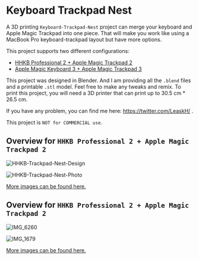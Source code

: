 # Keyboard Trackpad Nest

A 3D printing `Keyboard-Trackpad-Nest` project can merge your keyboard and Apple Magic Trackpad into one piece. That will make you work like using a MacBook Pro keyboard-trackpad layout but have more options.

This project supports two different configurations:

- [HHKB Professional 2 + Apple Magic Trackpad 2](https://github.com/Leask/Keyboard-Trackpad-Nest/tree/main/HHKB)
- [Apple Magic Keyboard 3 + Apple Magic Trackpad 3](https://github.com/Leask/Keyboard-Trackpad-Nest/tree/main/Magic-Keyboard)

This project was designed in Blender. And I am providing all the `.blend` files and a printable `.stl` model. Feel free to make any tweaks and remix. To print this project, you will need a 3D printer that can print up to 30.5 cm * 26.5 cm.

If you have any problem, you can find me here: https://twitter.com/LeaskH/ .

This project is `NOT for COMMERCIAL use`.

## Overview for `HHKB Professional 2 + Apple Magic Trackpad 2`

![HHKB-Trackpad-Nest-Design](https://github.com/Leask/HHKB-Trackpad-Nest/blob/main/HHKB/images/Screen%20Shot%202020-12-31%20at%202.26.57%20AM.png?raw=true "HHKB-Trackpad-Nest-Design")

![HHKB-Trackpad-Nest-Photo](https://github.com/Leask/HHKB-Trackpad-Nest/blob/main/HHKB/images/IMG_3020.jpg?raw=true "HHKB-Trackpad-Nest-Photo")

[More images can be found here.](https://github.com/Leask/Keyboard-Trackpad-Nest/tree/main/HHKB/images)

## Overview for `HHKB Professional 2 + Apple Magic Trackpad 2`

![IMG_6260](https://user-images.githubusercontent.com/233022/164989022-34a50328-6912-4a6d-a379-2ad926267f10.png)

![IMG_1679](https://user-images.githubusercontent.com/233022/164989034-8dc4b7bf-212b-4706-80c0-f1f8c26855e0.jpg)

[More images can be found here.](https://github.com/Leask/Keyboard-Trackpad-Nest/tree/main/Magic-Keyboard/images)
